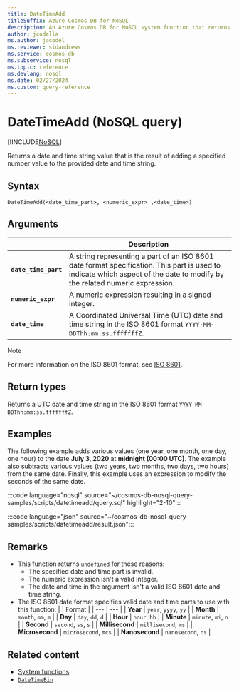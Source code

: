 ```yaml
---
title: DateTimeAdd
titleSuffix: Azure Cosmos DB for NoSQL
description: An Azure Cosmos DB for NoSQL system function that returns a datetime that's the resulting of adding a number to a part of the specified datetime.
author: jcodella
ms.author: jacodel
ms.reviewer: sidandrews
ms.service: cosmos-db
ms.subservice: nosql
ms.topic: reference
ms.devlang: nosql
ms.date: 02/27/2024
ms.custom: query-reference
---
```


# DateTimeAdd (NoSQL query)

[!INCLUDE[NoSQL](../../includes/appliesto-nosql.md)]

Returns a date and time string value that is the result of adding a specified number value to the provided date and time string.
  
## Syntax
  
```nosql
DateTimeAdd(<date_time_part>, <numeric_expr> ,<date_time>)
```

## Arguments

| | Description |
| --- | --- |
| **`date_time_part`** | A string representing a part of an ISO 8601 date format specification. This part is used to indicate which aspect of the date to modify by the related numeric expression. |
| **`numeric_expr`** | A numeric expression resulting in a signed integer. |
| **`date_time`** | A Coordinated Universal Time (UTC) date and time string in the ISO 8601 format `YYYY-MM-DDThh:mm:ss.fffffffZ`. |

> [!NOTE]
> For more information on the ISO 8601 format, see [ISO 8601](https://en.wikipedia.org/wiki/ISO_8601).

## Return types

Returns a UTC date and time string in the ISO 8601 format `YYYY-MM-DDThh:mm:ss.fffffffZ`.

## Examples

The following example adds various values (one year, one month, one day, one hour) to the date **July 3, 2020** at **midnight (00:00 UTC)**. The example also subtracts various values (two years, two months, two days, two hours) from the same date. Finally, this example uses an expression to modify the seconds of the same date.

:::code language="nosql" source="~/cosmos-db-nosql-query-samples/scripts/datetimeadd/query.sql" highlight="2-10":::

:::code language="json" source="~/cosmos-db-nosql-query-samples/scripts/datetimeadd/result.json":::

## Remarks

- This function returns `undefined` for these reasons:
  - The specified date and time part is invalid.
  - The numeric expression isn't a valid integer.
  - The date and time in the argument isn't a valid ISO 8601 date and time string.
- The ISO 8601 date format specifies valid date and time parts to use with this function:
    | | Format |
    | --- | --- |
    | **Year** | `year`, `yyyy`, `yy` |
    | **Month** | `month`, `mm`, `m` |
    | **Day** | `day`, `dd`, `d` |
    | **Hour** | `hour`, `hh` |
    | **Minute** | `minute`, `mi`, `n` |
    | **Second** | `second`, `ss`, `s` |
    | **Millisecond** | `millisecond`, `ms` |
    | **Microsecond** | `microsecond`, `mcs` |
    | **Nanosecond** | `nanosecond`, `ns` |

## Related content

- [System functions](system-functions.yml)
- [`DateTimeBin`](datetimebin.md)
